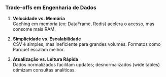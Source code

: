 ### Trade-offs em Engenharia de Dados

1. **Velocidade vs. Memória**  
   Caching em memória (ex: DataFrame, Redis) acelera o acesso, mas consome mais RAM.

2. **Simplicidade vs. Escalabilidade**  
   CSV é simples, mas ineficiente para grandes volumes. Formatos como Parquet escalam melhor.

3. **Atualização vs. Leitura Rápida**  
   Dados normalizados facilitam updates; desnormalizados (wide tables) otimizam consultas analíticas.
